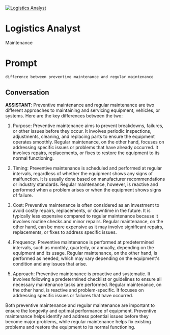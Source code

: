 
[![Logistics Analyst](https://flow-prompt-covers.s3.us-west-1.amazonaws.com/icon/Minimalist/i6.png)]()
# Logistics Analyst 
Maintenance

# Prompt

```
difference between preventive maintenance and regular maintenance
```

## Conversation

**ASSISTANT**: Preventive maintenance and regular maintenance are two different approaches to maintaining and servicing equipment, vehicles, or systems. Here are the key differences between the two:



1. Purpose: Preventive maintenance aims to prevent breakdowns, failures, or other issues before they occur. It involves periodic inspections, adjustments, cleaning, and replacing parts to ensure the equipment operates smoothly. Regular maintenance, on the other hand, focuses on addressing specific issues or problems that have already occurred. It involves repairs, replacements, or fixes to restore the equipment to its normal functioning.



2. Timing: Preventive maintenance is scheduled and performed at regular intervals, regardless of whether the equipment shows any signs of malfunction. It is usually done based on manufacturer recommendations or industry standards. Regular maintenance, however, is reactive and performed when a problem arises or when the equipment shows signs of failure.



3. Cost: Preventive maintenance is often considered as an investment to avoid costly repairs, replacements, or downtime in the future. It is typically less expensive compared to regular maintenance because it involves routine checks and minor repairs. Regular maintenance, on the other hand, can be more expensive as it may involve significant repairs, replacements, or fixes to address specific issues.



4. Frequency: Preventive maintenance is performed at predetermined intervals, such as monthly, quarterly, or annually, depending on the equipment and its usage. Regular maintenance, on the other hand, is performed as needed, which may vary depending on the equipment's condition and any issues that arise.



5. Approach: Preventive maintenance is proactive and systematic. It involves following a predetermined checklist or guidelines to ensure all necessary maintenance tasks are performed. Regular maintenance, on the other hand, is reactive and problem-specific. It focuses on addressing specific issues or failures that have occurred.



Both preventive maintenance and regular maintenance are important to ensure the longevity and optimal performance of equipment. Preventive maintenance helps identify and address potential issues before they become major problems, while regular maintenance helps fix existing problems and restore the equipment to its normal functioning.


